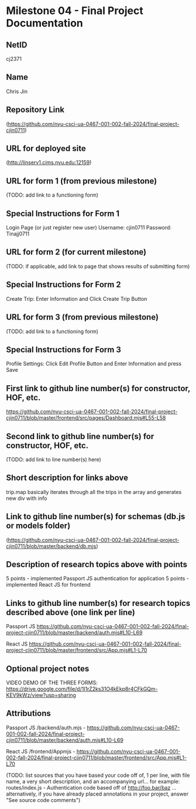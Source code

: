 Milestone 04 - Final Project Documentation
===

NetID
---
cj2371

Name
---
Chris Jin

Repository Link
---
(https://github.com/nyu-csci-ua-0467-001-002-fall-2024/final-project-cjin0711)

URL for deployed site 
---
(http://linserv1.cims.nyu.edu:12159)

URL for form 1 (from previous milestone) 
---
(TODO: add link to a functioning form)

Special Instructions for Form 1
---
Login Page (or just register new user)
Username: cjin0711
Password: Tinajj0711

URL for form 2 (for current milestone)
---
(TODO: if applicable, add link to page that shows results of submitting form)

Special Instructions for Form 2
---
Create Trip:
Enter Information and Click Create Trip Button

URL for form 3 (from previous milestone) 
---
(TODO: add link to a functioning form)

Special Instructions for Form 3
---
Profile Settings:
Click Edit Profile Button and Enter Information and press Save

First link to github line number(s) for constructor, HOF, etc.
---
https://github.com/nyu-csci-ua-0467-001-002-fall-2024/final-project-cjin0711/blob/master/frontend/src/pages/Dashboard.mjs#L55-L58

Second link to github line number(s) for constructor, HOF, etc.
---
(TODO: add link to line number(s) here) 

Short description for links above
---
trip.map basically iterates through all the trips in the array and generates new div with info

Link to github line number(s) for schemas (db.js or models folder)
---
(https://github.com/nyu-csci-ua-0467-001-002-fall-2024/final-project-cjin0711/blob/master/backend/db.mjs)

Description of research topics above with points
---
5 points - implemented Passport JS authentication for application
5 points - implemented React JS for frontend

Links to github line number(s) for research topics described above (one link per line)
---
Passport JS
https://github.com/nyu-csci-ua-0467-001-002-fall-2024/final-project-cjin0711/blob/master/backend/auth.mjs#L10-L69

React JS
https://github.com/nyu-csci-ua-0467-001-002-fall-2024/final-project-cjin0711/blob/master/frontend/src/App.mjs#L1-L70

Optional project notes 
--- 
VIDEO DEMO OF THE THREE FORMS:
https://drive.google.com/file/d/1I1rZ2ks31O4kEkp8r4CFkGQm-KEV9kWz/view?usp=sharing

Attributions
---
Passport JS
/backend/auth.mjs - https://github.com/nyu-csci-ua-0467-001-002-fall-2024/final-project-cjin0711/blob/master/backend/auth.mjs#L10-L69

React JS
/frontend/Appmjs - https://github.com/nyu-csci-ua-0467-001-002-fall-2024/final-project-cjin0711/blob/master/frontend/src/App.mjs#L1-L70


(TODO:  list sources that you have based your code off of, 1 per line, with file name, a very short description, and an accompanying url... for example: routes/index.js - Authentication code based off of http://foo.bar/baz ... alternatively, if you have already placed annotations in your project, answer "See source code comments")